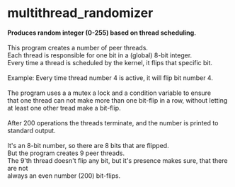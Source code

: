 # multithread_randomizer
<b>Produces random integer (0-255) based on thread scheduling.</b>
<br>
<br>
This program creates a number of peer threads.<br>
Each thread is responsible for one bit in a (global) 8-bit integer.<br>
Every time a thread is scheduled by the kernel, it flips that specific bit.<br>
<br>
Example: Every time thread number 4 is active, it will flip bit number 4.<br>
<br>
The program uses a a mutex a lock and a condition variable to ensure<br>
that one thread can not make more than one bit-flip in a row, without letting<br>
at least one other tread make a bit-flip.<br>
<br>
After 200 operations the threads terminate, and the number is printed to standard output.<br>
<br>
It's an 8-bit number, so there are 8 bits that are flipped.<br>
But the program creates 9 peer threads.<br>
The 9'th thread doesn't flip any bit, but it's presence makes sure, that there are not <br>
always an even number (200) bit-flips.<br>

